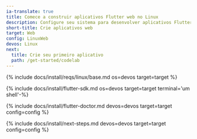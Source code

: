 ```yaml
---
ia-translate: true
title: Comece a construir aplicativos Flutter web no Linux
description: Configure seu sistema para desenvolver aplicativos Flutter web no Linux.
short-title: Crie aplicativos web
target: Web
config: LinuxWeb
devos: Linux
next:
  title: Crie seu primeiro aplicativo
  path: /get-started/codelab
---
```


{% include docs/install/reqs/linux/base.md os=devos target=target %}

{% include docs/install/flutter-sdk.md os=devos target=target terminal='um shell'-%}

{% include docs/install/flutter-doctor.md devos=devos target=target config=config %}

{% include docs/install/next-steps.md devos=devos target=target config=config %}
